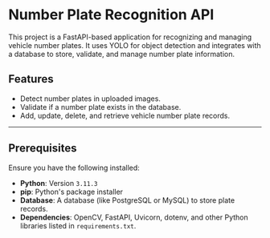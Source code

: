 # Number Plate Recognition API

This project is a FastAPI-based application for recognizing and managing vehicle number plates. It uses YOLO for object detection and integrates with a database to store, validate, and manage number plate information.

## Features
- Detect number plates in uploaded images.
- Validate if a number plate exists in the database.
- Add, update, delete, and retrieve vehicle number plate records.

---

## Prerequisites

Ensure you have the following installed:
- **Python**: Version `3.11.3`
- **pip**: Python's package installer
- **Database**: A database (like PostgreSQL or MySQL) to store plate records.
- **Dependencies**: OpenCV, FastAPI, Uvicorn, dotenv, and other Python libraries listed in `requirements.txt`.

